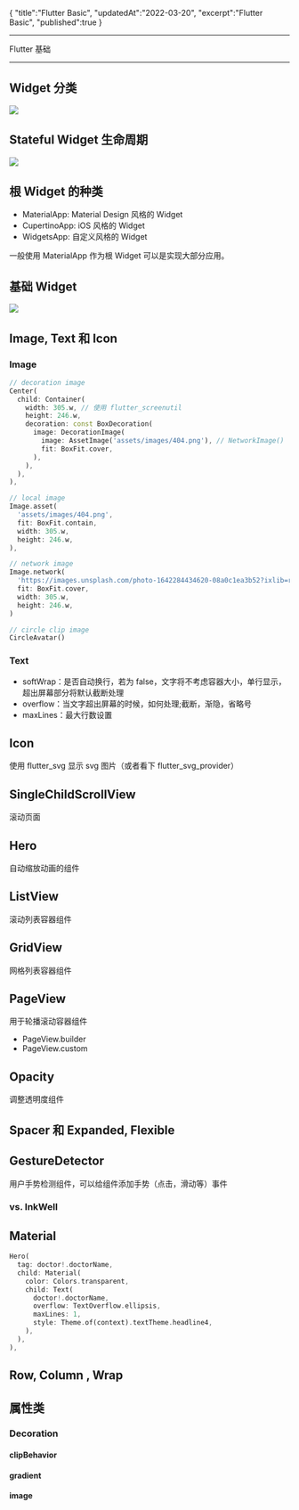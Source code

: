{
"title":"Flutter Basic",
"updatedAt":"2022-03-20",
"excerpt":"Flutter Basic",
"published":true
}

---

Flutter 基础

---

## Widget 分类

![](/paper/images/widget-classify.png?w=2038&h=940)

## Stateful Widget 生命周期

![](/paper/images/state_function.png?w=1334&h=744)

## 根 Widget 的种类

- MaterialApp: Material Design 风格的 Widget
- CupertinoApp: iOS 风格的 Widget
- WidgetsApp: 自定义风格的 Widget

一般使用 MaterialApp 作为根 Widget 可以是实现大部分应用。

## 基础 Widget

![](/paper/images/basics-widget.png?w=1968&h=918)

## Image, Text 和 Icon

### Image

```dart
// decoration image
Center(
  child: Container(
    width: 305.w, // 使用 flutter_screenutil
    height: 246.w,
    decoration: const BoxDecoration(
      image: DecorationImage(
        image: AssetImage('assets/images/404.png'), // NetworkImage()
        fit: BoxFit.cover,
      ),
    ),
  ),
),

// local image
Image.asset(
  'assets/images/404.png',
  fit: BoxFit.contain,
  width: 305.w,
  height: 246.w,
),

// network image
Image.network(
  'https://images.unsplash.com/photo-1642284434620-08a0c1ea3b52?ixlib=rb-1.2.1&ixid=MnwxMjA3fDB8MHxwaG90by1wYWdlfHx8fGVufDB8fHx8&auto=format&fit=crop&w=987&q=80',
  fit: BoxFit.cover,
  width: 305.w,
  height: 246.w,
)

// circle clip image
CircleAvatar()
```

### Text

- softWrap：是否自动换行，若为 false，文字将不考虑容器大小，单行显示，超出屏幕部分将默认截断处理
- overflow：当文字超出屏幕的时候，如何处理;截断，渐隐，省略号
- maxLines：最大行数设置

## Icon

使用 flutter_svg 显示 svg 图片（或者看下 flutter_svg_provider）

## SingleChildScrollView

滚动页面

## Hero

自动缩放动画的组件

## ListView

滚动列表容器组件

## GridView

网格列表容器组件

## PageView

用于轮播滚动容器组件

- PageView.builder
- PageView.custom

## Opacity

调整透明度组件

## Spacer 和 Expanded, Flexible

## GestureDetector

用户手势检测组件，可以给组件添加手势（点击，滑动等）事件

### vs. InkWell

## Material

```dart
Hero(
  tag: doctor!.doctorName,
  child: Material(
    color: Colors.transparent,
    child: Text(
      doctor!.doctorName,
      overflow: TextOverflow.ellipsis,
      maxLines: 1,
      style: Theme.of(context).textTheme.headline4,
    ),
  ),
),
```

## Row, Column , Wrap

## 属性类

### Decoration

#### clipBehavior

#### gradient

#### image
